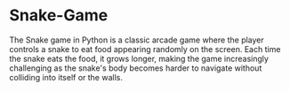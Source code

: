 # Snake-Game
The Snake game in Python is a classic arcade game where the player controls a snake to eat food appearing randomly on the screen. Each time the snake eats the food, it grows longer, making the game increasingly challenging as the snake's body becomes harder to navigate without colliding into itself or the walls.
